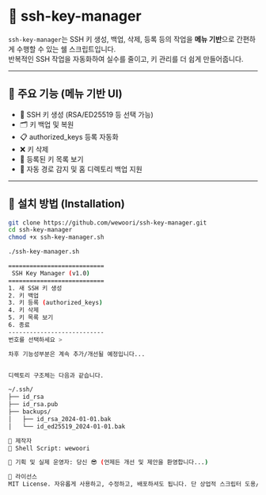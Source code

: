 
# 🔐 ssh-key-manager

`ssh-key-manager`는 SSH 키 생성, 백업, 삭제, 등록 등의 작업을 **메뉴 기반**으로 간편하게 수행할 수 있는 쉘 스크립트입니다.  
반복적인 SSH 작업을 자동화하여 실수를 줄이고, 키 관리를 더 쉽게 만들어줍니다.

---

## 🧰 주요 기능 (메뉴 기반 UI)

- 🔑 SSH 키 생성 (RSA/ED25519 등 선택 가능)
- 🗂 키 백업 및 복원
- 📋 authorized_keys 등록 자동화
- ❌ 키 삭제
- 📜 등록된 키 목록 보기
- 💾 자동 경로 감지 및 홈 디렉토리 백업 지원

---

## 🚀 설치 방법 (Installation)

```bash
git clone https://github.com/wewoori/ssh-key-manager.git
cd ssh-key-manager
chmod +x ssh-key-manager.sh

./ssh-key-manager.sh

===========================
 SSH Key Manager (v1.0)
===========================
1. 새 SSH 키 생성
2. 키 백업
3. 키 등록 (authorized_keys)
4. 키 삭제
5. 키 목록 보기
6. 종료
---------------------------
번호를 선택하세요 >

차후 기능성부분은 계속 추가/개선될 예정입니다...


디렉토리 구조체는 다음과 같습니다. 

~/.ssh/
├── id_rsa
├── id_rsa.pub
├── backups/
│   ├── id_rsa_2024-01-01.bak
│   └── id_ed25519_2024-01-01.bak

🧙 제작자
🔧 Shell Script: wewoori

🎯 기획 및 실제 운영자: 당신 😎 (언제든 개선 및 제안을 환영합니다...)

📄 라이선스
MIT License. 자유롭게 사용하고, 수정하고, 배포하셔도 됩니다. 단 상업적 스크립터 도용/재배포등은 금지합니다.

